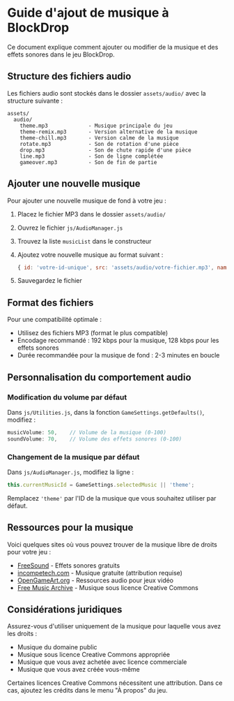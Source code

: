 # Guide d'ajout de musique à BlockDrop

Ce document explique comment ajouter ou modifier de la musique et des effets sonores dans le jeu BlockDrop.

## Structure des fichiers audio

Les fichiers audio sont stockés dans le dossier `assets/audio/` avec la structure suivante :

```plaintext
assets/
  audio/
    theme.mp3             - Musique principale du jeu
    theme-remix.mp3       - Version alternative de la musique
    theme-chill.mp3       - Version calme de la musique
    rotate.mp3            - Son de rotation d'une pièce
    drop.mp3              - Son de chute rapide d'une pièce
    line.mp3              - Son de ligne complétée
    gameover.mp3          - Son de fin de partie
```

## Ajouter une nouvelle musique

Pour ajouter une nouvelle musique de fond à votre jeu :

1. Placez le fichier MP3 dans le dossier `assets/audio/`
2. Ouvrez le fichier `js/AudioManager.js`
3. Trouvez la liste `musicList` dans le constructeur
4. Ajoutez votre nouvelle musique au format suivant :

   ```javascript
   { id: 'votre-id-unique', src: 'assets/audio/votre-fichier.mp3', name: 'Nom à afficher' }
   ```

5. Sauvegardez le fichier

## Format des fichiers

Pour une compatibilité optimale :

- Utilisez des fichiers MP3 (format le plus compatible)
- Encodage recommandé : 192 kbps pour la musique, 128 kbps pour les effets sonores
- Durée recommandée pour la musique de fond : 2-3 minutes en boucle

## Personnalisation du comportement audio

### Modification du volume par défaut

Dans `js/Utilities.js`, dans la fonction `GameSettings.getDefaults()`, modifiez :

```javascript
musicVolume: 50,    // Volume de la musique (0-100)
soundVolume: 70,    // Volume des effets sonores (0-100)
```

### Changement de la musique par défaut

Dans `js/AudioManager.js`, modifiez la ligne :

```javascript
this.currentMusicId = GameSettings.selectedMusic || 'theme';
```

Remplacez `'theme'` par l'ID de la musique que vous souhaitez utiliser par défaut.

## Ressources pour la musique

Voici quelques sites où vous pouvez trouver de la musique libre de droits pour votre jeu :

- [FreeSound](https://freesound.org/) - Effets sonores gratuits
- [incompetech.com](https://incompetech.com/) - Musique gratuite (attribution requise)
- [OpenGameArt.org](https://opengameart.org/) - Ressources audio pour jeux vidéo
- [Free Music Archive](https://freemusicarchive.org/) - Musique sous licence Creative Commons

## Considérations juridiques

Assurez-vous d'utiliser uniquement de la musique pour laquelle vous avez les droits :

- Musique du domaine public
- Musique sous licence Creative Commons appropriée
- Musique que vous avez achetée avec licence commerciale
- Musique que vous avez créée vous-même

Certaines licences Creative Commons nécessitent une attribution. Dans ce cas, ajoutez les crédits dans le menu "À propos" du jeu.
